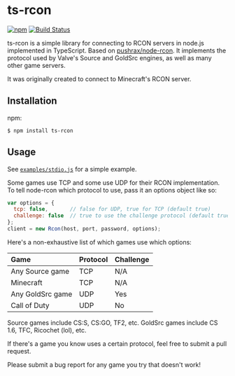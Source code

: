 # ts-rcon

[![npm](https://img.shields.io/npm/v/ts-rcon)](https://www.npmjs.com/package/ts-rcon)
[![Build Status](https://bmiddha.visualstudio.com/Packages/_apis/build/status/bmiddha.ts-rcon%20-%20CI?branchName=master)](https://bmiddha.visualstudio.com/Packages/_build/latest?definitionId=5&branchName=master)

ts-rcon is a simple library for connecting to RCON servers in node.js implemented in TypeScript.
Based on [pushrax/node-rcon](https://github.com/pushrax/node-rcon).
It implements the protocol used by Valve's Source and GoldSrc engines,
as well as many other game servers.

It was originally created to connect to Minecraft's RCON server.

## Installation

npm:
```shell
$ npm install ts-rcon
```
## Usage

See [`examples/stdio.js`](https://github.com/pushrax/node-rcon/blob/master/examples/stdio.js) for a simple example.

Some games use TCP and some use UDP for their RCON implementation. To tell
node-rcon which protocol to use, pass it an options object like so:

```javascript
var options = {
  tcp: false,       // false for UDP, true for TCP (default true)
  challenge: false  // true to use the challenge protocol (default true)
};
client = new Rcon(host, port, password, options);
```

Here's a non-exhaustive list of which games use which options:

| Game              | Protocol  | Challenge |
| :---------------- | :-------- | :-------- |
| Any Source game   | TCP       | N/A       |
| Minecraft         | TCP       | N/A       |
| Any GoldSrc game  | UDP       | Yes       |
| Call of Duty      | UDP       | No        |

Source games include CS:S, CS:GO, TF2, etc. GoldSrc games include CS 1.6, TFC,
Ricochet (lol), etc.

If there's a game you know uses a certain protocol, feel free to submit a pull
request.

Please submit a bug report for any game you try that doesn't work!


